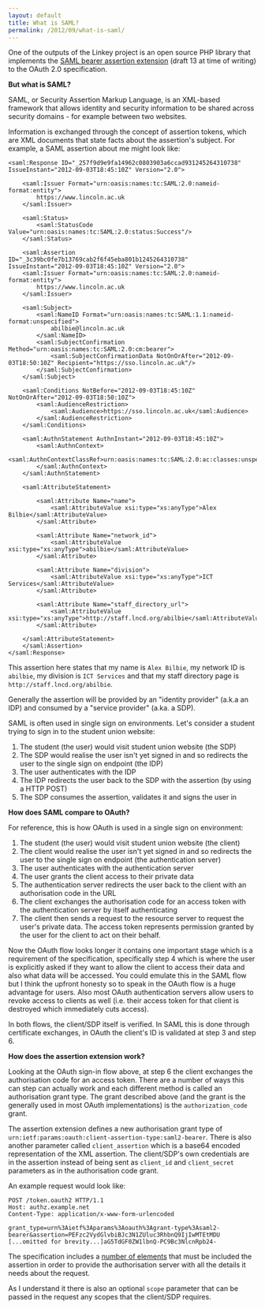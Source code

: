 ```yaml
---
layout: default
title: What is SAML?
permalink: /2012/09/what-is-saml/
---
```


One of the outputs of the Linkey project is an open source PHP library that implements the [SAML bearer assertion extension](http://tools.ietf.org/html/draft-ietf-oauth-saml2-bearer-13) (draft 13 at time of writing) to the OAuth 2.0 specification.

**But what is SAML?**

SAML, or Security Assertion Markup Language, is an XML-based framework that allows identity and security information to be shared across security domains - for example between two websites.

Information is exchanged through the concept of assertion tokens, which are XML documents that state facts about the assertion's subject. For example, a SAML assertion about me might look like:

	<saml:Response ID="_257f9d9e9fa14962c0803903a6ccad931245264310738" IssueInstant="2012-09-03T18:45:10Z" Version="2.0">

		<saml:Issuer Format="urn:oasis:names:tc:SAML:2.0:nameid-format:entity">
			https://www.lincoln.ac.uk
		</saml:Issuer>

		<saml:Status>
			<saml:StatusCode Value="urn:oasis:names:tc:SAML:2.0:status:Success"/>
		</saml:Status>

		<saml:Assertion ID="_3c39bc0fe7b13769cab2f6f45eba801b1245264310738" IssueInstant="2012-09-03T18:45:10Z" Version="2.0">
		<saml:Issuer Format="urn:oasis:names:tc:SAML:2.0:nameid-format:entity">
			https://www.lincoln.ac.uk
		</saml:Issuer>

		<saml:Subject>
			<saml:NameID Format="urn:oasis:names:tc:SAML:1.1:nameid-format:unspecified">
				abilbie@lincoln.ac.uk
			</saml:NameID>
			<saml:SubjectConfirmation Method="urn:oasis:names:tc:SAML:2.0:cm:bearer">
				<saml:SubjectConfirmationData NotOnOrAfter="2012-09-03T18:50:10Z" Recipient="https://sso.lincoln.ac.uk"/>
			</saml:SubjectConfirmation>
		</saml:Subject>

		<saml:Conditions NotBefore="2012-09-03T18:45:10Z" NotOnOrAfter="2012-09-03T18:50:10Z">
			<saml:AudienceRestriction>
				<saml:Audience>https://sso.lincoln.ac.uk</saml:Audience>
			</saml:AudienceRestriction>
		</saml:Conditions>

		<saml:AuthnStatement AuthnInstant="2012-09-03T18:45:10Z">
			<saml:AuthnContext>
				<saml:AuthnContextClassRef>urn:oasis:names:tc:SAML:2.0:ac:classes:unspecified</saml:AuthnContextClassRef>
			</saml:AuthnContext>
		</saml:AuthnStatement>

		<saml:AttributeStatement>

			<saml:Attribute Name="name">
				<saml:AttributeValue xsi:type="xs:anyType">Alex Bilbie</saml:AttributeValue>
			</saml:Attribute>

			<saml:Attribute Name="network_id">
				<saml:AttributeValue xsi:type="xs:anyType">abilbie</saml:AttributeValue>
			</saml:Attribute>

			<saml:Attribute Name="division">
				<saml:AttributeValue xsi:type="xs:anyType">ICT Services</saml:AttributeValue>
			</saml:Attribute>

			<saml:Attribute Name="staff_directory_url">
				<saml:AttributeValue xsi:type="xs:anyType">http://staff.lncd.org/abilbie</saml:AttributeValue>
			</saml:Attribute>

		</saml:AttributeStatement>
		</saml:Assertion>
	</saml:Response>

This assertion here states that my name is `Alex Bilbie`, my network ID is `abilbie`, my division is `ICT Services` and that my staff directory page is `http://staff.lncd.org/abilbie`.

Generally the assertion will be provided by an "identity provider" (a.k.a an IDP) and consumed by a "service provider" (a.ka. a SDP).

SAML is often used in single sign on environments. Let's consider a student trying to sign in to the student union website:

1. The student (the user) would visit student union website (the SDP)
2. The SDP would realise the user isn't yet signed in and so redirects the user to the single sign on endpoint (the IDP)
3. The user authenticates with the IDP
4. The IDP redirects the user back to the SDP with the assertion (by using a HTTP POST)
5. The SDP consumes the assertion, validates it and signs the user in

**How does SAML compare to OAuth?**

For reference, this is how OAuth is used in a single sign on environment:

1. The student (the user) would visit student union website (the client)
2. The client would realise the user isn't yet signed in and so redirects the user to the single sign on endpoint (the authentication server)
3. The user authenticates with the authentication server
4. The user grants the client access to their private data
5. The authentication server redirects the user back to the client with an authorisation code in the URL
6. The client exchanges the authorisation code for an access token with the authentication server by itself authenticating
7. The client then sends a request to the resource server to request the user's private data. The access token represents permission granted by the user for the client to act on their behalf.

Now the OAuth flow looks longer it contains one important stage which is a requirement of the specification, specifically step 4 which is where the user is explicitly asked if they want to allow the client to access their data and also what data will be accessed. You could emulate this in the SAML flow but I think the upfront honesty so to speak in the OAuth flow is a huge advantage for users. Also most OAuth authentication servers allow users to revoke access to clients as well (i.e. their access token for that client is destroyed which immediately cuts access).

In both flows, the client/SDP itself is verified. In SAML this is done through certificate exchanges, in OAuth the client's ID is validated at step 3 and step 6.

**How does the assertion extension work?**

Looking at the OAuth sign-in flow above, at step 6 the client exchanges the authorisation code for an access token. There are a number of ways this can step can actually work and each different method is called an authorisation grant type. The grant described above (and the grant is the generally used in most OAuth implementations) is the `authorization_code` grant.

The assertion extension defines a new authorisation grant type of `urn:ietf:params:oauth:client-assertion-type:saml2-bearer`. There is also another parameter called `client_assertion` which is a base64 encoded representation of the XML assertion. The client/SDP's own credentials are in the assertion instead of being sent as `client_id` and `client_secret` parameters as in the authorisation code grant.

An example request would look like:

	POST /token.oauth2 HTTP/1.1
	Host: authz.example.net
	Content-Type: application/x-www-form-urlencoded

	grant_type=urn%3Aietf%3Aparams%3Aoauth%3Agrant-type%3Asaml2-
	bearer&assertion=PEFzc2VydGlvbiBJc3N1ZUluc3RhbnQ9IjIwMTEtMDU
	[...omitted for brevity...]aG5TdGF0ZW1lbnQ-PC9Bc3NlcnRpb24-

The specification includes a [number of elements](http://tools.ietf.org/html/draft-ietf-oauth-saml2-bearer-13#section-3) that must be included the assertion in order to provide the authorisation server with all the details it needs about the request.

As I understand it there is also an optional `scope` parameter that can be passed in the request any scopes that the client/SDP requires.